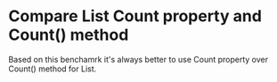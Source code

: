 # Compare List Count property and Count() method

Based on this benchamrk it's always better to use Count property over Count() method for List.

```bash

```
